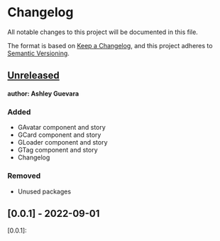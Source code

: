 # Changelog
All notable changes to this project will be documented in this file.

The format is based on [Keep a Changelog](https://keepachangelog.com/en/1.0.0/),
and this project adheres to [Semantic Versioning](https://semver.org/spec/v2.0.0.html).

## [Unreleased]

#### author: Ashley Guevara
### Added
- GAvatar component and story
- GCard component and story
- GLoader component and story
- GTag component and story
- Changelog


### Removed
- Unused packages



## [0.0.1] - 2022-09-01


[Unreleased]: https://github.com/Gyroconstrucciones/design-system/tree/feature/multiple-components
[0.0.1]: 
